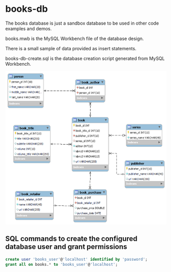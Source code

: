 # books-db

The books database is just a sandbox database to be used in other code examples and demos.

books.mwb is the MySQL Workbench file of the database design.

There is a small sample of data provided as insert statements.

books-db-create.sql is the database creation script generated from MySQL Workbench.

<img src="books-data-model.png">


## SQL commands to create the configured database user and grant permissions

```sql
create user 'books_user'@'localhost' identified by 'password';
grant all on books.* to 'books_user'@'localhost';
```
